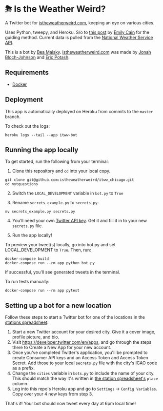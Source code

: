 # ⛈ Is the Weather Weird?

A Twitter bot for [istheweatherweird.com](http://www.istheweatherweird.com/), keeping an eye on various cities.

Uses Python, tweepy, and Heroku. S/o to [this post](https://dev.to/emcain/how-to-set-up-a-twitter-bot-with-python-and-heroku-1n39) by [Emily Cain](https://emcain.github.io/) for the guiding method. Current data is pulled from the [National Weather Service API](https://www.weather.gov/documentation/services-web-api).

This is a bot by [Bea Malsky](https://beamalsky.fyi/). [istheweatherweird.com](http://www.istheweatherweird.com/) was made by [Jonah Bloch-Johnson](http://www.jonah.org/) and [Eric Potash](http://k2co3.net/).

## Requirements

- [Docker](https://www.docker.com/)

## Deployment

This app is automatically deployed on Heroku from commits to the `master` branch.

To check out the logs:

  ```
  heroku logs --tail --app itww-bot
  ```

## Running the app locally

To get started, run the following from your terminal:

1. Clone this repository and `cd` into your local copy.

  ```
  git clone git@github.com:istheweatherweird/itww_chicago.git
  cd nytquestions
  ```

2. Switch the `LOCAL_DEVELOPMENT` variable in `bot.py` to `True`

3. Rename `secrets_example.py` to `secrets.py`:

  ```
  mv secrets_example.py secrets.py
  ```

4. You'll need your own [Twitter API key](https://dototot.com/how-to-write-a-twitter-bot-with-python-and-tweepy/). Get it and fill it in to your new `secrets.py` file.

5. Run the app locally!

  To preview your tweet(s) locally, go into bot.py and set LOCAL_DEVELOPMENT to `True`. Then, run:

  ```
  docker-compose build
  docker-compose run --rm app python bot.py
  ```

  If successful, you'll see generated tweets in the terminal.

To run tests manually:

`docker-compose run --rm app pytest`

## Setting up a bot for a new location

Follow these steps to start a Twitter bot for one of the locations in the [stations spreadsheet](https://github.com/istheweatherweird/istheweatherweird-data-hourly/blob/master/csv/stations.csv):

1. Start a new Twitter account for your desired city. Give it a cover image, profile picture, and bio.
2. Visit https://developer.twitter.com/en/apps, and go through the steps there to Create a New App for your new account.
3. Once you've completed Twitter's application, you'll be prompted to create Consumer API keys and an Access Token and Access Token Secret. Add those to your local `secrets.py` file with the city's ICAO code as a prefix.
4. Change the `cities` variable in `bots.py` to include the name of your city. This should match the way it's written in [the station spreadsheet's](https://github.com/istheweatherweird/istheweatherweird-data-hourly/blob/master/csv/stations.csv) `place` column.
5. Log into this repo's Heroku app and go to `Settings` -> `Config Variables`. Copy over your 4 new keys from step 3.

That's it! Your bot should now tweet every day at 6pm local time!
